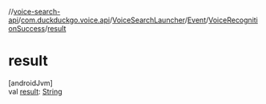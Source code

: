 //[voice-search-api](../../../../../index.md)/[com.duckduckgo.voice.api](../../../index.md)/[VoiceSearchLauncher](../../index.md)/[Event](../index.md)/[VoiceRecognitionSuccess](index.md)/[result](result.md)

# result

[androidJvm]\
val [result](result.md): [String](https://kotlinlang.org/api/latest/jvm/stdlib/kotlin/-string/index.html)
